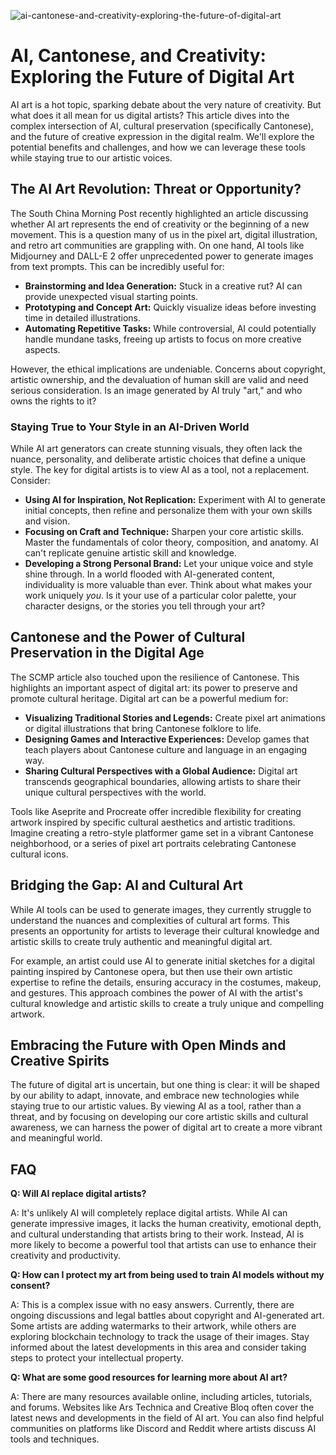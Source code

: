 ![ai-cantonese-and-creativity-exploring-the-future-of-digital-art](https://images.pexels.com/photos/9839895/pexels-photo-9839895.jpeg?auto=compress&cs=tinysrgb&fit=crop&h=627&w=1200)

# AI, Cantonese, and Creativity: Exploring the Future of Digital Art

AI art is a hot topic, sparking debate about the very nature of creativity. But what does it all mean for us digital artists? This article dives into the complex intersection of AI, cultural preservation (specifically Cantonese), and the future of creative expression in the digital realm. We'll explore the potential benefits and challenges, and how we can leverage these tools while staying true to our artistic voices.

## The AI Art Revolution: Threat or Opportunity?

The South China Morning Post recently highlighted an article discussing whether AI art represents the end of creativity or the beginning of a new movement. This is a question many of us in the pixel art, digital illustration, and retro art communities are grappling with. On one hand, AI tools like Midjourney and DALL-E 2 offer unprecedented power to generate images from text prompts. This can be incredibly useful for:

*   **Brainstorming and Idea Generation:** Stuck in a creative rut? AI can provide unexpected visual starting points.
*   **Prototyping and Concept Art:** Quickly visualize ideas before investing time in detailed illustrations.
*   **Automating Repetitive Tasks:** While controversial, AI could potentially handle mundane tasks, freeing up artists to focus on more creative aspects.

However, the ethical implications are undeniable. Concerns about copyright, artistic ownership, and the devaluation of human skill are valid and need serious consideration. Is an image generated by AI truly "art," and who owns the rights to it?

### Staying True to Your Style in an AI-Driven World

While AI art generators can create stunning visuals, they often lack the nuance, personality, and deliberate artistic choices that define a unique style. The key for digital artists is to view AI as a tool, not a replacement. Consider:

*   **Using AI for Inspiration, Not Replication:** Experiment with AI to generate initial concepts, then refine and personalize them with your own skills and vision.
*   **Focusing on Craft and Technique:** Sharpen your core artistic skills. Master the fundamentals of color theory, composition, and anatomy. AI can't replicate genuine artistic skill and knowledge.
*   **Developing a Strong Personal Brand:** Let your unique voice and style shine through. In a world flooded with AI-generated content, individuality is more valuable than ever. Think about what makes your work uniquely *you*. Is it your use of a particular color palette, your character designs, or the stories you tell through your art?

## Cantonese and the Power of Cultural Preservation in the Digital Age

The SCMP article also touched upon the resilience of Cantonese. This highlights an important aspect of digital art: its power to preserve and promote cultural heritage. Digital art can be a powerful medium for:

*   **Visualizing Traditional Stories and Legends:** Create pixel art animations or digital illustrations that bring Cantonese folklore to life.
*   **Designing Games and Interactive Experiences:** Develop games that teach players about Cantonese culture and language in an engaging way.
*   **Sharing Cultural Perspectives with a Global Audience:** Digital art transcends geographical boundaries, allowing artists to share their unique cultural perspectives with the world.

Tools like Aseprite and Procreate offer incredible flexibility for creating artwork inspired by specific cultural aesthetics and artistic traditions. Imagine creating a retro-style platformer game set in a vibrant Cantonese neighborhood, or a series of pixel art portraits celebrating Cantonese cultural icons.

## Bridging the Gap: AI and Cultural Art

While AI tools can be used to generate images, they currently struggle to understand the nuances and complexities of cultural art forms. This presents an opportunity for artists to leverage their cultural knowledge and artistic skills to create truly authentic and meaningful digital art.

For example, an artist could use AI to generate initial sketches for a digital painting inspired by Cantonese opera, but then use their own artistic expertise to refine the details, ensuring accuracy in the costumes, makeup, and gestures. This approach combines the power of AI with the artist's cultural knowledge and artistic skills to create a truly unique and compelling artwork.

## Embracing the Future with Open Minds and Creative Spirits

The future of digital art is uncertain, but one thing is clear: it will be shaped by our ability to adapt, innovate, and embrace new technologies while staying true to our artistic values. By viewing AI as a tool, rather than a threat, and by focusing on developing our core artistic skills and cultural awareness, we can harness the power of digital art to create a more vibrant and meaningful world.

## FAQ

**Q: Will AI replace digital artists?**

A: It's unlikely AI will completely replace digital artists. While AI can generate impressive images, it lacks the human creativity, emotional depth, and cultural understanding that artists bring to their work. Instead, AI is more likely to become a powerful tool that artists can use to enhance their creativity and productivity.

**Q: How can I protect my art from being used to train AI models without my consent?**

A: This is a complex issue with no easy answers. Currently, there are ongoing discussions and legal battles about copyright and AI-generated art. Some artists are adding watermarks to their artwork, while others are exploring blockchain technology to track the usage of their images. Stay informed about the latest developments in this area and consider taking steps to protect your intellectual property.

**Q: What are some good resources for learning more about AI art?**

A: There are many resources available online, including articles, tutorials, and forums. Websites like Ars Technica and Creative Bloq often cover the latest news and developments in the field of AI art. You can also find helpful communities on platforms like Discord and Reddit where artists discuss AI tools and techniques.
